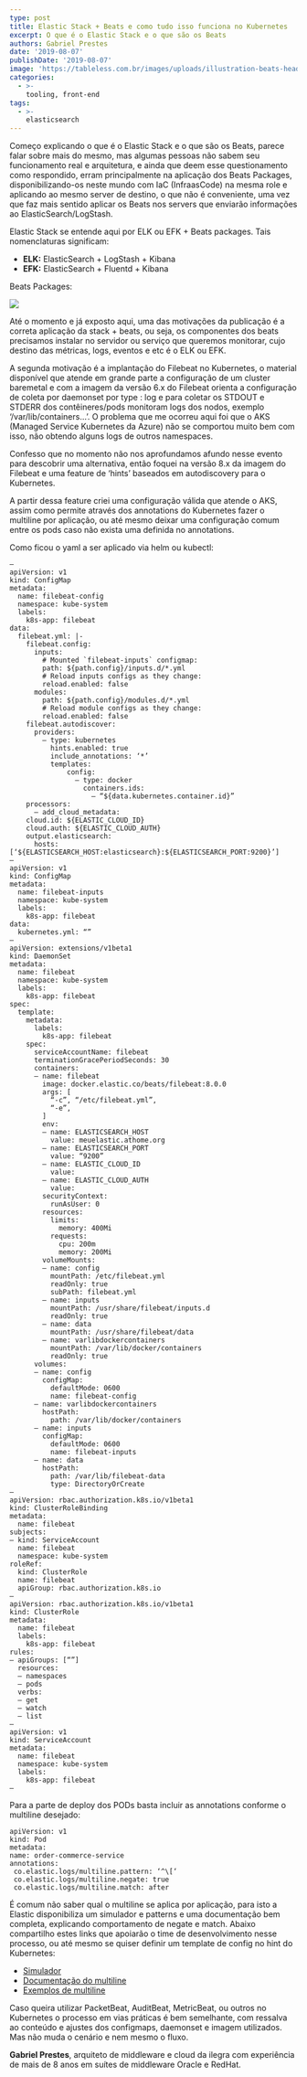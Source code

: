 ```yaml
---
type: post
title: Elastic Stack + Beats e como tudo isso funciona no Kubernetes
excerpt: O que é o Elastic Stack e o que são os Beats
authors: Gabriel Prestes
date: '2019-08-07'
publishDate: '2019-08-07'
image: 'https://tableless.com.br/images/uploads/illustration-beats-header-overflow.png'
categories:
  - >-
    tooling, front-end
tags:
  - >-
    elasticsearch
---
```

Começo explicando o que é o Elastic Stack e o que são os Beats, parece falar sobre mais do mesmo, mas algumas pessoas não sabem seu funcionamento real e arquitetura, e ainda que deem esse questionamento como respondido, erram principalmente na aplicação dos Beats Packages, disponibilizando-os neste mundo com IaC (InfraasCode) na mesma role e aplicando ao mesmo server de destino, o que não é conveniente, uma vez que faz mais sentido aplicar os Beats nos servers que enviarão informações ao ElasticSearch/LogStash.

Elastic Stack se entende aqui por ELK ou EFK + Beats packages. Tais nomenclaturas significam:

* **ELK:** ElasticSearch + LogStash + Kibana
* **EFK:** ElasticSearch + Fluentd + Kibana

Beats Packages:

![](/images/uploads/captura-de-tela-de-2019-06-18-19-13-41.png)

Até o momento e já exposto aqui, uma das motivações da publicação é a correta aplicação da stack + beats, ou seja, os componentes dos beats precisamos instalar no servidor ou serviço que queremos monitorar, cujo destino das métricas, logs, eventos e etc é o ELK ou EFK.  

A segunda motivação é a implantação do Filebeat no Kubernetes, o material disponível que atende em grande parte a configuração de um cluster baremetal e com a imagem da versão 6.x do Filebeat orienta a configuração de coleta por daemonset por type : log e para coletar os STDOUT e STDERR dos contêineres/pods monitoram logs dos nodos, exemplo ‘/var/lib/containers…’. O problema que me ocorreu aqui foi que o AKS (Managed Service Kubernetes da Azure) não se comportou muito bem com isso, não obtendo alguns logs de outros namespaces. 

Confesso que no momento não nos aprofundamos afundo nesse evento para descobrir uma alternativa, então foquei na versão 8.x da imagem do Filebeat e uma feature de ‘hints’ baseados em autodiscovery para o Kubernetes. 

A partir dessa feature criei uma configuração válida que atende o AKS, assim como permite através dos annotations do Kubernetes fazer o multiline por aplicação, ou até mesmo deixar uma configuração comum entre os pods caso não exista uma definida no annotations. 

Como ficou o yaml a ser aplicado via helm ou kubectl: 

```
—
apiVersion: v1
kind: ConfigMap
metadata:
  name: filebeat-config
  namespace: kube-system
  labels:
    k8s-app: filebeat
data:
  filebeat.yml: |-
    filebeat.config:
      inputs:
        # Mounted `filebeat-inputs` configmap:
        path: ${path.config}/inputs.d/*.yml
        # Reload inputs configs as they change:
        reload.enabled: false
      modules:
        path: ${path.config}/modules.d/*.yml
        # Reload module configs as they change:
        reload.enabled: false
    filebeat.autodiscover:
      providers:
        – type: kubernetes
          hints.enabled: true
          include_annotations: ‘*’
          templates:
              config:
                – type: docker
                  containers.ids:
                    – “${data.kubernetes.container.id}”
    processors:
      – add_cloud_metadata:
    cloud.id: ${ELASTIC_CLOUD_ID}
    cloud.auth: ${ELASTIC_CLOUD_AUTH}
    output.elasticsearch:
      hosts: [‘${ELASTICSEARCH_HOST:elasticsearch}:${ELASTICSEARCH_PORT:9200}’]
—
apiVersion: v1
kind: ConfigMap
metadata:
  name: filebeat-inputs
  namespace: kube-system
  labels:
    k8s-app: filebeat
data:
  kubernetes.yml: “”
—
apiVersion: extensions/v1beta1
kind: DaemonSet
metadata:
  name: filebeat
  namespace: kube-system
  labels:
    k8s-app: filebeat
spec:
  template:
    metadata:
      labels:
        k8s-app: filebeat
    spec:
      serviceAccountName: filebeat
      terminationGracePeriodSeconds: 30
      containers:
      – name: filebeat
        image: docker.elastic.co/beats/filebeat:8.0.0
        args: [
          “-c”, “/etc/filebeat.yml”,
          “-e”,
        ]
        env:
        – name: ELASTICSEARCH_HOST
          value: meuelastic.athome.org
        – name: ELASTICSEARCH_PORT
          value: “9200”
        – name: ELASTIC_CLOUD_ID
          value:
        – name: ELASTIC_CLOUD_AUTH
          value:
        securityContext:
          runAsUser: 0
        resources:
          limits:
            memory: 400Mi
          requests:
            cpu: 200m
            memory: 200Mi
        volumeMounts:
        – name: config
          mountPath: /etc/filebeat.yml
          readOnly: true
          subPath: filebeat.yml
        – name: inputs
          mountPath: /usr/share/filebeat/inputs.d
          readOnly: true
        – name: data
          mountPath: /usr/share/filebeat/data
        – name: varlibdockercontainers
          mountPath: /var/lib/docker/containers
          readOnly: true
      volumes:
      – name: config
        configMap:
          defaultMode: 0600
          name: filebeat-config
      – name: varlibdockercontainers
        hostPath:
          path: /var/lib/docker/containers
      – name: inputs
        configMap:
          defaultMode: 0600
          name: filebeat-inputs
      – name: data
        hostPath:
          path: /var/lib/filebeat-data
          type: DirectoryOrCreate
—
apiVersion: rbac.authorization.k8s.io/v1beta1
kind: ClusterRoleBinding
metadata:
  name: filebeat
subjects:
– kind: ServiceAccount
  name: filebeat
  namespace: kube-system
roleRef:
  kind: ClusterRole
  name: filebeat
  apiGroup: rbac.authorization.k8s.io
—
apiVersion: rbac.authorization.k8s.io/v1beta1
kind: ClusterRole
metadata:
  name: filebeat
  labels:
    k8s-app: filebeat
rules:
– apiGroups: [“”]
  resources:
  – namespaces
  – pods
  verbs:
  – get
  – watch
  – list
—
apiVersion: v1
kind: ServiceAccount
metadata:
  name: filebeat
  namespace: kube-system
  labels:
    k8s-app: filebeat
—
```

Para a parte de deploy dos PODs basta incluir as annotations conforme o multiline desejado:

```
apiVersion: v1
kind: Pod
metadata:
name: order-commerce-service
annotations:
 co.elastic.logs/multiline.pattern: ‘^\[‘
 co.elastic.logs/multiline.negate: true
 co.elastic.logs/multiline.match: after
```

É comum não saber qual o multiline se aplica por aplicação, para isto a Elastic disponibiliza um simulador e patterns e uma documentação bem completa, explicando comportamento de negate e match. Abaixo compartilho estes links que apoiarão o time de desenvolvimento nesse processo, ou até mesmo se quiser definir um template de config no hint do Kubernetes: 

* [Simulador](https://play.golang.org/p/uAd5XHxscu)
* [Documentação do multiline](https://www.elastic.co/guide/en/beats/filebeat/master/configuration-autodiscover-hints.html#configuration-autodiscover-hints)
* [Exemplos de multiline](https://www.elastic.co/guide/en/beats/filebeat/master/_examples_of_multiline_configuration.html)

Caso queira utilizar PacketBeat, AuditBeat, MetricBeat, ou outros no Kubernetes o processo em vias práticas é bem semelhante, com ressalva ao conteúdo e ajustes dos configmaps, daemonset e imagem utilizados. Mas não muda o cenário e nem mesmo o fluxo. 

**Gabriel Prestes**, arquiteto de middleware e cloud da ilegra com experiência de mais de 8 anos em suítes de middleware Oracle e RedHat.
